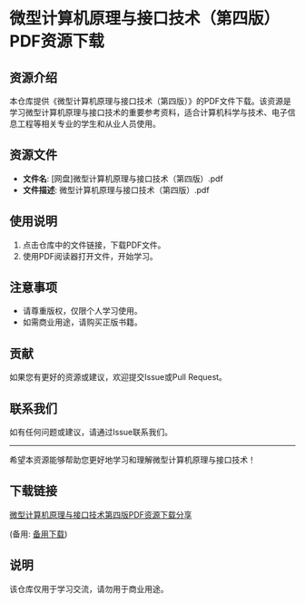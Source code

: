# 微型计算机原理与接口技术（第四版）PDF资源下载

## 资源介绍

本仓库提供《微型计算机原理与接口技术（第四版）》的PDF文件下载。该资源是学习微型计算机原理与接口技术的重要参考资料，适合计算机科学与技术、电子信息工程等相关专业的学生和从业人员使用。

## 资源文件

- **文件名**: [网盘]微型计算机原理与接口技术（第四版）.pdf
- **文件描述**: 微型计算机原理与接口技术（第四版）.pdf

## 使用说明

1. 点击仓库中的文件链接，下载PDF文件。
2. 使用PDF阅读器打开文件，开始学习。

## 注意事项

- 请尊重版权，仅限个人学习使用。
- 如需商业用途，请购买正版书籍。

## 贡献

如果您有更好的资源或建议，欢迎提交Issue或Pull Request。

## 联系我们

如有任何问题或建议，请通过Issue联系我们。

---

希望本资源能够帮助您更好地学习和理解微型计算机原理与接口技术！

## 下载链接
[微型计算机原理与接口技术第四版PDF资源下载分享](https://pan.quark.cn/s/4df77a5491bb) 

(备用: [备用下载](https://pan.baidu.com/s/1QAT162kxo03bq6XY_W739g?pwd=1234))

## 说明

该仓库仅用于学习交流，请勿用于商业用途。
